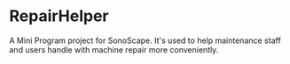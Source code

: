 # RepairHelper
A Mini Program project for SonoScape. It's used to help maintenance staff and users handle with machine repair more conveniently.
